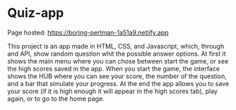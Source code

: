 # Quiz-app
Page hosted: https://boring-perlman-1a51a9.netlify.app

This project is an app made in HTML, CSS, and Javascript, which, through and API, show random question whit the possible answer options.
At first it shows the main menu where you can chose between start the game, or see the high scores saved in the app. When you start the game, the interface shows the HUB where you can see your score, the number of the question, and a bar that simulate your progress. At the end the app allows you to save your score (if it is high enough it will appear in the high scores tab), play again, or to go to the home page.
